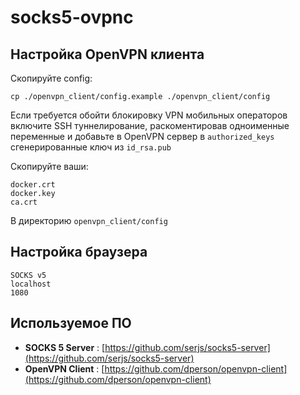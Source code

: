 socks5-ovpnc
=====================

Настройка OpenVPN клиента
-----
Скопируйте config:

    cp ./openvpn_client/config.example ./openvpn_client/config

Если требуется обойти блокировку VPN мобильных операторов включите
SSH туннелирование, раскоментировав одноименные переменные и добавьте
в OpenVPN сервер в `authorized_keys` сгенерированные ключ из `id_rsa.pub`

Скопируйте ваши:

    docker.crt
    docker.key
    ca.crt

В директорию `openvpn_client/config`

Настройка браузера
-----

    SOCKS v5
    localhost
    1080

Используемое ПО
-----

- **SOCKS 5 Server** : [https://github.com/serjs/socks5-server](https://github.com/serjs/socks5-server)
- **OpenVPN Client** : [https://github.com/dperson/openvpn-client](https://github.com/dperson/openvpn-client)
